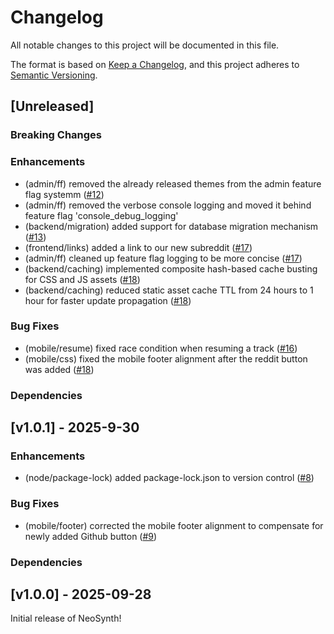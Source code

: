 # Changelog

All notable changes to this project will be documented in this file.

The format is based on [Keep a Changelog](https://keepachangelog.com/en/1.1.0/), and this project adheres to [Semantic Versioning](https://semver.org/spec/v2.0.0.html).

## [Unreleased]

### Breaking Changes

### Enhancements
- (admin/ff) removed the already released themes from the admin feature flag systemm  ([#12](https://github.com/isolinear-labs/Neosynth/pull/12))
- (admin/ff) removed the verbose console logging and moved it behind feature flag 'console_debug_logging'
- (backend/migration) added support for database migration mechanism  ([#13](https://github.com/isolinear-labs/Neosynth/pull/13))
- (frontend/links) added a link to our new subreddit ([#17](https://github.com/isolinear-labs/Neosynth/pull/17))
- (admin/ff) cleaned up feature flag logging to be more concise ([#17](https://github.com/isolinear-labs/Neosynth/pull/17))
- (backend/caching) implemented composite hash-based cache busting for CSS and JS assets ([#18](https://github.com/isolinear-labs/Neosynth/pull/18))
- (backend/caching) reduced static asset cache TTL from 24 hours to 1 hour for faster update propagation  ([#18](https://github.com/isolinear-labs/Neosynth/pull/18))


### Bug Fixes
- (mobile/resume) fixed race condition when resuming a track ([#16](https://github.com/isolinear-labs/Neosynth/pull/16))
- (mobile/css) fixed the mobile footer alignment after the reddit button was added ([#18](https://github.com/isolinear-labs/Neosynth/pull/18))

### Dependencies


## [v1.0.1] - 2025-9-30


### Enhancements

- (node/package-lock) added package-lock.json to version control  ([#8](https://github.com/isolinear-labs/Neosynth/pull/8))

### Bug Fixes

- (mobile/footer) corrected the mobile footer alignment to compensate for newly added Github button  ([#9](https://github.com/isolinear-labs/Neosynth/pull/9))

### Dependencies

## [v1.0.0] - 2025-09-28

Initial release of NeoSynth!